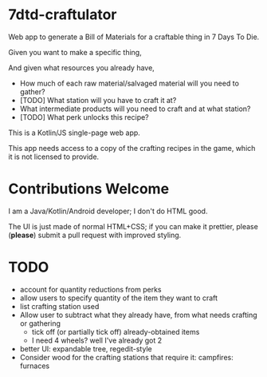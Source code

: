 # 7dtd-craftulator
Web app to generate a Bill of Materials for a craftable thing in 7 Days To Die.

Given you want to make a specific thing,

And given what resources you already have,

* How much of each raw material/salvaged material will you need to gather?
* [TODO] What station will you have to craft it at?
* What intermediate products will you need to craft and at what station?
* [TODO] What perk unlocks this recipe?


This is a Kotlin/JS single-page web app.

This app needs access to a copy of the crafting recipes in the game, 
which it is not licensed to provide.

# Contributions Welcome

I am a Java/Kotlin/Android developer; I don't do HTML good.

The UI is just made of normal HTML+CSS; if you can make it prettier, please (**please**) submit a pull request with improved styling. 

# TODO

* account for quantity reductions from perks
* allow users to specify quantity of the item they want to craft
* list crafting station used
* Allow user to subtract what they already have, from what needs crafting or gathering
    - tick off (or partially tick off) already-obtained items
    -  I need 4 wheels? well I've already got 2
* better UI: expandable tree, regedit-style
* Consider wood for the crafting stations that require it: campfires: furnaces
